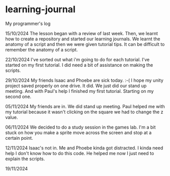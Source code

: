 # learning-journal
My programmer's log

15/10/2024
The lesson began with a review of last week. 
Then, we learnt how to create a repository and started our learning journals. 
We learnt the anatomy of a script and then we were given tutorial tips.
It can be difficult to remember the anatomy of a script.

22/10/2024
I've sorted out what i'm going to do for each tutorial.
I've started on my first tutorial.
I did need a bit of assistance on making the scripts.

29/10/2024
My friends Isaac and Phoebe are sick today. :-(
I hope my unity project saved properly on one drive.
It did. We just did our stand up meeting.
And with Paul's help I finished my first tutorial.
Starting on my second one.

05/11/2024
My friends are in.
We did stand up meeting.
Paul helped me with my tutorial because it wasn't clicking on the square we had to change the z value.

06/11/2024
We decided to do a study session in the games lab.
I'm a bit stuck on how you make a sprite move across the screen and stop at a certain point.

12/11/2024
Isaac's not in. 
Me and Phoebe kinda got distracted.
I kinda need help I don't know how to do this code.
He helped me now I just need to explain the scripts.

19/11/2024

